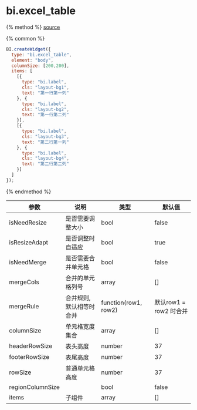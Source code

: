 # bi.excel_table

{% method %}
[source](https://jsfiddle.net/fineui/cbmv07g4/)

{% common %}
```javascript
BI.createWidget({
  type: "bi.excel_table",
  element: "body",
  columnSize: [200,200],
  items: [
    [{
      type: "bi.label",
      cls: "layout-bg1",
      text: "第一行第一列"
    }, {
      type: "bi.label",
      cls: "layout-bg2",
      text: "第一行第二列"
    }],
    [{
      type: "bi.label",
      cls: "layout-bg3",
      text: "第二行第一列"
    }, {
      type: "bi.label",
      cls: "layout-bg4",
      text: "第二行第二列"
    }]
  ] 
});
```

{% endmethod %}

| 参数               | 说明            | 类型                   | 默认值               |
| ---------------- | ------------- | -------------------- | ----------------- |
| isNeedResize     | 是否需要调整大小      | bool                 | false             |
| isResizeAdapt    | 是否调整时自适应      | bool                 | true              |
| isNeedMerge      | 是否需要合并单元格     | bool                 | false             |
| mergeCols        | 合并的单元格列号      | array                | []                |
| mergeRule        | 合并规则, 默认相等时合并 | function(row1, row2) | 默认row1 = row2 时合并 |
| columnSize       | 单元格宽度集合       | array                | []                |
| headerRowSize    | 表头高度          | number               | 37                |
| footerRowSize    | 表尾高度          | number               | 37                |
| rowSize          | 普通单元格高度       | number               | 37                |
| regionColumnSize |               | bool                 | false             |
| items            | 子组件           | array                | []                |







